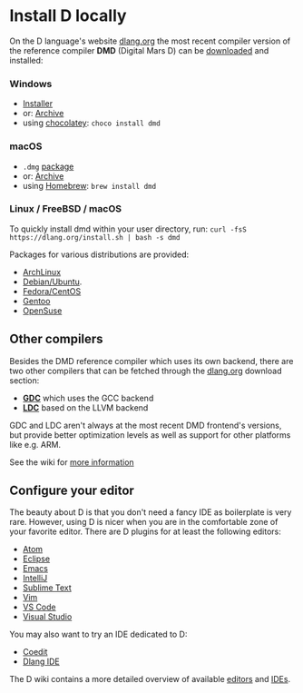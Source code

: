 # Install D locally

On the D language's website [dlang.org](https://dlang.org) the most recent
compiler version of the reference compiler **DMD** (Digital Mars D)
can be [downloaded](http://dlang.org/download.html) and installed:

### Windows

* [Installer](http://downloads.dlang.org/releases/2.x/{{latest-release}}/dmd-{{latest-release}}.exe)
* or: [Archive](http://downloads.dlang.org/releases/2.x/{{latest-release}}/dmd.{{latest-release}}.windows.7z)
* using [chocolatey](https://chocolatey.org/packages/dmd): `choco install dmd`

### macOS

* `.dmg` [package](http://downloads.dlang.org/releases/2.x/{{latest-release}}/dmd.{{latest-release}}.dmg)
* or: [Archive](http://downloads.dlang.org/releases/2.x/{{latest-release}}/dmd.{{latest-release}}.osx.tar.xz)
* using [Homebrew](http://brew.sh): `brew install dmd`

### Linux / FreeBSD / macOS

To quickly install dmd within your user directory, run: `curl -fsS https://dlang.org/install.sh | bash -s dmd`

Packages for various distributions are provided:

* [ArchLinux](https://wiki.archlinux.org/index.php/D_(programming_language))
* [Debian/Ubuntu](http://d-apt.sourceforge.net).
* [Fedora/CentOS](http://dlang.org/download.html#dmd)
* [Gentoo](https://wiki.gentoo.org/wiki/Dlang)
* [OpenSuse](http://dlang.org/download.html#dmd)

## Other compilers

Besides the DMD reference compiler which uses its own backend, there are
two other compilers that can be fetched through the
[dlang.org](https://dlang.org) download section:

* [**GDC**](http://gdcproject.org/downloads) which uses the GCC backend
* [**LDC**](https://github.com/ldc-developers/ldc#installation) based on the LLVM backend

GDC and LDC aren't always at the most recent DMD frontend's versions,
but provide better optimization levels as well as support
for other platforms like e.g. ARM.

See the wiki for [more information](https://wiki.dlang.org/Compilers)

## Configure your editor

The beauty about D is that you don't need a fancy IDE as boilerplate is very rare.
However, using D is nicer when you are in the comfortable zone of your favorite editor.
There are D plugins for at least the following editors:

- [Atom](https://github.com/Pure-D/atomize-d)
- [Eclipse](http://ddt-ide.github.io)
- [Emacs](https://github.com/Emacs-D-Mode-Maintainers/Emacs-D-Mode)
- [IntelliJ](https://github.com/intellij-dlanguage/intellij-dlanguage)
- [Sublime Text](https://github.com/yazd/DKit)
- [Vim](https://wiki.dlang.org/D_in_Vim)
- [VS Code](https://marketplace.visualstudio.com/items/webfreak.code-d)
- [Visual Studio](http://rainers.github.io/visuald/visuald/StartPage.html)

You may also want to try an IDE dedicated to D:

- [Coedit](https://github.com/BBasile/Coedit)
- [Dlang IDE](https://github.com/buggins/dlangide)

The D wiki contains a more detailed overview of available [editors](https://wiki.dlang.org/Editors) and [IDEs](https://wiki.dlang.org/IDEs).
